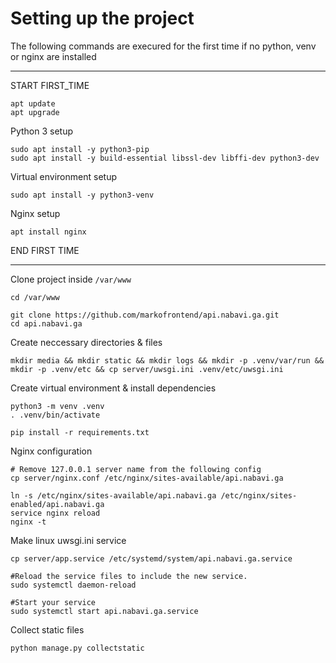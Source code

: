 # Setting up the project

The following commands are execured for the first time if no python, venv or nginx are installed

---

START FIRST_TIME

```
apt update
apt upgrade
```

Python 3 setup

```
sudo apt install -y python3-pip
sudo apt install -y build-essential libssl-dev libffi-dev python3-dev
```

Virtual environment setup

```
sudo apt install -y python3-venv
```

Nginx setup

```
apt install nginx
```

END FIRST TIME

---

Clone project inside `/var/www`

```
cd /var/www

git clone https://github.com/markofrontend/api.nabavi.ga.git
cd api.nabavi.ga
```

Create neccessary directories & files

```
mkdir media && mkdir static && mkdir logs && mkdir -p .venv/var/run && mkdir -p .venv/etc && cp server/uwsgi.ini .venv/etc/uwsgi.ini
```

Create virtual environment & install dependencies
```
python3 -m venv .venv
. .venv/bin/activate

pip install -r requirements.txt
```

Nginx configuration

```
# Remove 127.0.0.1 server name from the following config
cp server/nginx.conf /etc/nginx/sites-available/api.nabavi.ga

ln -s /etc/nginx/sites-available/api.nabavi.ga /etc/nginx/sites-enabled/api.nabavi.ga
service nginx reload
nginx -t
```

Make linux uwsgi.ini service

```
cp server/app.service /etc/systemd/system/api.nabavi.ga.service

#Reload the service files to include the new service.
sudo systemctl daemon-reload

#Start your service
sudo systemctl start api.nabavi.ga.service
```

Collect static files

```
python manage.py collectstatic
```
